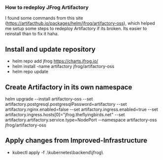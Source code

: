 ### How to redeploy JFrog Artifactory

I found some commands from this site (https://artifacthub.io/packages/helm/jfrog/artifactory-oss),
which helped me setup some steps to redeploy Artifactory if its broken. Its easier to reinstall than to fix it haha.

## Install and update repository
- helm repo add jfrog https://charts.jfrog.io/
- helm install -name artifactory jfrog/artifactory-oss
- helm repo update

## Create Artifactory in its own namespace
helm upgrade --install artifactory-oss --set artifactory.postgresql.postgresqlPassword=artifactory --set artifactory.nginx.enabled=false --set artifactory.ingress.enabled=true --set artifactory.ingress.hosts[0]="jfrog.theflyingbirds.net" --set artifactory.artifactory.service.type=NodePort --namespace artifactory-oss jfrog/artifactory-oss

## Apply changes from Improved-Infrastructure
- kubectl apply -f .\kubernetes\backend\jfrog\
